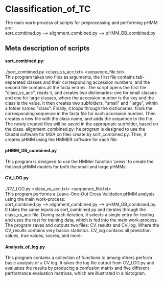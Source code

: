# Classification_of_TC

The main work-process of scripts for preprocessing and performing pHMM are: <br />
sort_combined.py --> alignment_combined.py --> pHMM_DB_combined.py <br />

## Meta description of scripts 

#### sort_combined.py:
./sort_combined.py <class_vs_acc.txt> <sequence_file.txt> <br />
This program takes two files as arguments, the first file contains tab-separated classes and their corresponding accession numbers, and the second file contains all the fasta entries. The script opens the first file "class_vs_acc", reads it, and creates two dictionaries: one for small classes and one for large classes, where the accession number is the key and the class is the value. It then creates two subfolders, "small" and "large", within a folder named "class". Finally, it loops through the dictionaries, finds the corresponding sequence in the fasta file for each accession number. Then creates a new file with the class name, and adds the sequence to the file. The newly created files will be saved in the appropriate subfolder, based on the class.
alignment_combined.py:
he program is designed to use the Clustal software for MSA on files create by sort_combined.py. Then, it creates pHMM using the HMMER software for each file. 

#### pHMM_DB_combined.py <br />
This program is designed to use the HMMer function 'press' to create the finished pHMM models for both the small and large pHMMs.

#### CV_LOO.py
  ./CV_LOO.py <class_vs_acc.txt> <sequence_file.txt> <br />
  This program performs a Leave-One-Out Cross Validation pHMM analysis using the main work-process: <br />
  sort_combined.py --> alignment_combined.py --> pHMM_DB_combined.py.  <br />It takes the same inputs as sort_combined.py and iterates through the class_vs_acc file. During each iteration, it selects a single entry for testing and uses the rest for training data, which is fed into the main work-process. The program saves and outputs two files: CV_results and CV_log.
  Where the CV_results contains very basics statistics. CV_log contains all prediction values, true values, scores, and more.

#### Analysis_of_log.py
  This program contains a collection of functions to among others perform basic analysis of a CV log. It takes the log file output from CV_LOO.py and evaluates the results by producing a confusion matrix and five different performance evaluation matrices, which are illustrated in a histogram.
